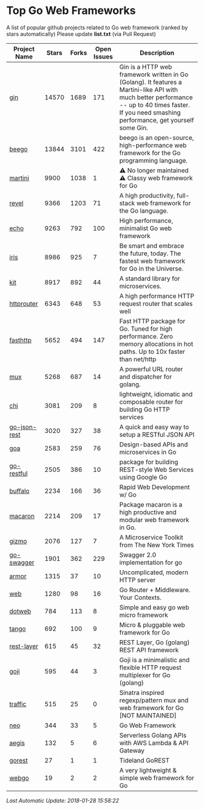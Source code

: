 # Top Go Web Frameworks
A list of popular github projects related to Go web framework (ranked by stars automatically)
Please update **list.txt** (via Pull Request)

| Project Name | Stars | Forks | Open Issues | Description |
| ------------ | ----- | ----- | ----------- | ----------- |
| [gin](https://github.com/gin-gonic/gin) | 14570 | 1689 | 171 | Gin is a HTTP web framework written in Go (Golang). It features a Martini-like API with much better performance -- up to 40 times faster. If you need smashing performance, get yourself some Gin. |
| [beego](https://github.com/astaxie/beego) | 13844 | 3101 | 422 | beego is an open-source, high-performance web framework for the Go programming language. |
| [martini](https://github.com/go-martini/martini) | 9900 | 1038 | 1 | ⚠️ No longer maintained ⚠️  Classy web framework for Go |
| [revel](https://github.com/revel/revel) | 9366 | 1203 | 71 | A high productivity, full-stack web framework for the Go language. |
| [echo](https://github.com/labstack/echo) | 9263 | 792 | 100 | High performance, minimalist Go web framework |
| [iris](https://github.com/kataras/iris) | 8986 | 925 | 7 | Be smart and embrace the future, today. The fastest web framework for Go in the Universe. |
| [kit](https://github.com/go-kit/kit) | 8917 | 892 | 44 | A standard library for microservices. |
| [httprouter](https://github.com/julienschmidt/httprouter) | 6343 | 648 | 53 | A high performance HTTP request router that scales well |
| [fasthttp](https://github.com/valyala/fasthttp) | 5652 | 494 | 147 | Fast HTTP package for Go. Tuned for high performance. Zero memory allocations in hot paths. Up to 10x faster than net/http |
| [mux](https://github.com/gorilla/mux) | 5268 | 687 | 14 | A powerful URL router and dispatcher for golang. |
| [chi](https://github.com/go-chi/chi) | 3081 | 209 | 8 | lightweight, idiomatic and composable router for building Go HTTP services |
| [go-json-rest](https://github.com/ant0ine/go-json-rest) | 3020 | 327 | 38 | A quick and easy way to setup a RESTful JSON API |
| [goa](https://github.com/goadesign/goa) | 2583 | 259 | 76 | Design-based APIs and microservices in Go |
| [go-restful](https://github.com/emicklei/go-restful) | 2505 | 386 | 10 | package for building REST-style Web Services using Google Go |
| [buffalo](https://github.com/gobuffalo/buffalo) | 2234 | 166 | 36 | Rapid Web Development w/ Go |
| [macaron](https://github.com/go-macaron/macaron) | 2214 | 209 | 17 | Package macaron is a high productive and modular web framework in Go. |
| [gizmo](https://github.com/NYTimes/gizmo) | 2076 | 127 | 7 | A Microservice Toolkit from The New York Times |
| [go-swagger](https://github.com/go-swagger/go-swagger) | 1901 | 362 | 229 | Swagger 2.0 implementation for go |
| [armor](https://github.com/labstack/armor) | 1315 | 37 | 10 | Uncomplicated, modern HTTP server |
| [web](https://github.com/gocraft/web) | 1280 | 98 | 16 | Go Router + Middleware. Your Contexts. |
| [dotweb](https://github.com/devfeel/dotweb) | 784 | 113 | 8 | Simple and easy go web micro framework |
| [tango](https://github.com/lunny/tango) | 692 | 100 | 9 | Micro & pluggable web framework for Go |
| [rest-layer](https://github.com/rs/rest-layer) | 615 | 45 | 32 | REST Layer, Go (golang) REST API framework |
| [goji](https://github.com/goji/goji) | 595 | 44 | 3 | Goji is a minimalistic and flexible HTTP request multiplexer for Go (golang) |
| [traffic](https://github.com/pilu/traffic) | 515 | 25 | 0 | Sinatra inspired regexp/pattern mux and web framework for Go [NOT MAINTAINED] |
| [neo](https://github.com/ivpusic/neo) | 344 | 33 | 5 | Go Web Framework |
| [aegis](https://github.com/tmaiaroto/aegis) | 132 | 5 | 6 | Serverless Golang APIs with AWS Lambda & API Gateway |
| [gorest](https://github.com/tideland/gorest) | 27 | 1 | 1 | Tideland GoREST |
| [webgo](https://github.com/bnkamalesh/webgo) | 19 | 2 | 2 | A very lightweight & simple web framework for Go |

*Last Automatic Update: 2018-01-28 15:58:22*